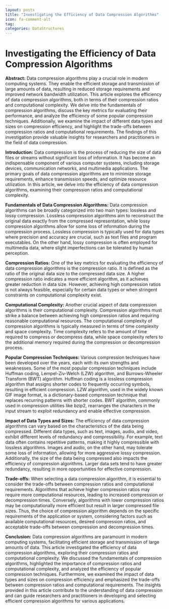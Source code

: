 ```yaml
---
layout: posts
title: "Investigating the Efficiency of Data Compression Algorithms"
icon: fa-comment-alt
tag:      
categories: DataStructures
---
```



# Investigating the Efficiency of Data Compression Algorithms

**Abstract:**
Data compression algorithms play a crucial role in modern computing systems. They enable the efficient storage and transmission of large amounts of data, resulting in reduced storage requirements and improved network bandwidth utilization. This article explores the efficiency of data compression algorithms, both in terms of their compression ratios and computational complexity. We delve into the fundamentals of compression algorithms, discuss the key metrics for evaluating their performance, and analyze the efficiency of some popular compression techniques. Additionally, we examine the impact of different data types and sizes on compression efficiency, and highlight the trade-offs between compression ratios and computational requirements. The findings of this investigation provide valuable insights for researchers and practitioners in the field of data compression.

**Introduction:**
Data compression is the process of reducing the size of data files or streams without significant loss of information. It has become an indispensable component of various computer systems, including storage devices, communication networks, and multimedia applications. The primary goals of data compression algorithms are to minimize storage requirements, enhance transmission speeds, and optimize resource utilization. In this article, we delve into the efficiency of data compression algorithms, examining their compression ratios and computational complexity.

**Fundamentals of Data Compression Algorithms:**
Data compression algorithms can be broadly categorized into two main types: lossless and lossy compression. Lossless compression algorithms aim to reconstruct the original data exactly from the compressed representation, while lossy compression algorithms allow for some loss of information during the compression process. Lossless compression is typically used for data types where precision and accuracy are crucial, such as text files and program executables. On the other hand, lossy compression is often employed for multimedia data, where slight imperfections can be tolerated by human perception.

**Compression Ratios:**
One of the key metrics for evaluating the efficiency of data compression algorithms is the compression ratio. It is defined as the ratio of the original data size to the compressed data size. A higher compression ratio indicates a more efficient algorithm, as it achieves greater reduction in data size. However, achieving high compression ratios is not always feasible, especially for certain data types or when stringent constraints on computational complexity exist.

**Computational Complexity:**
Another crucial aspect of data compression algorithms is their computational complexity. Compression algorithms must strike a balance between achieving high compression ratios and requiring reasonable computational resources. The computational complexity of compression algorithms is typically measured in terms of time complexity and space complexity. Time complexity refers to the amount of time required to compress or decompress data, while space complexity refers to the additional memory required during the compression or decompression process.

**Popular Compression Techniques:**
Various compression techniques have been developed over the years, each with its own strengths and weaknesses. Some of the most popular compression techniques include Huffman coding, Lempel-Ziv-Welch (LZW) algorithm, and Burrows-Wheeler Transform (BWT) algorithm. Huffman coding is a lossless compression algorithm that assigns shorter codes to frequently occurring symbols, resulting in efficient compression. LZW algorithm, used in the widely known GIF image format, is a dictionary-based compression technique that replaces recurring patterns with shorter codes. BWT algorithm, commonly used in compression utilities like bzip2, rearranges the characters in the input stream to exploit redundancy and enable effective compression.

**Impact of Data Types and Sizes:**
The efficiency of data compression algorithms can vary based on the characteristics of the data being compressed. Different data types, such as text, images, audio, and video, exhibit different levels of redundancy and compressibility. For example, text data often contains repetitive patterns, making it highly compressible with lossless algorithms. Images and audio, on the other hand, may tolerate some loss of information, allowing for more aggressive lossy compression. Additionally, the size of the data being compressed also impacts the efficiency of compression algorithms. Larger data sets tend to have greater redundancy, resulting in more opportunities for effective compression.

**Trade-offs:**
When selecting a data compression algorithm, it is essential to consider the trade-offs between compression ratios and computational requirements. Algorithms that achieve higher compression ratios may require more computational resources, leading to increased compression or decompression times. Conversely, algorithms with lower compression ratios may be computationally more efficient but result in larger compressed file sizes. Thus, the choice of compression algorithm depends on the specific requirements of the application or system, considering factors such as available computational resources, desired compression ratios, and acceptable trade-offs between compression and decompression times.

**Conclusion:**
Data compression algorithms are paramount in modern computing systems, facilitating efficient storage and transmission of large amounts of data. This article investigated the efficiency of data compression algorithms, exploring their compression ratios and computational complexity. We discussed the fundamentals of compression algorithms, highlighted the importance of compression ratios and computational complexity, and analyzed the efficiency of popular compression techniques. Furthermore, we examined the impact of data types and sizes on compression efficiency and emphasized the trade-offs between compression ratios and computational requirements. The insights provided in this article contribute to the understanding of data compression and can guide researchers and practitioners in developing and selecting efficient compression algorithms for various applications.